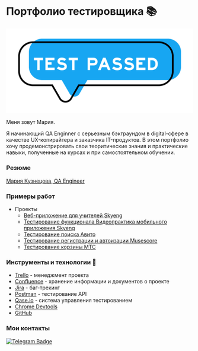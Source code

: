 # Портфолио тестировщика 📚

<div align="center">
<img src="https://github.com/storyofmarmary/storyofmarmary/blob/main/testFolder/202442620_l_normal_none.jpg" />
</div>

Меня зовут Мария. 

Я начинающий QA Enginner с серьезным бэкграундом в digital-сфере в качестве UX-копирайтера и заказчика IT-продуктов. В этом портфолио хочу продемонстрировать свои теоритические знания и практические навыки, полученные на курсах и при самостоятельном обучении.

### Резюме

[Мария Кузнецова, QA Engineer](https://spb.hh.ru/resume/9ebec43fff07e1e3070039ed1f4a7275525258)

### Примеры работ 
- Проекты
  -  [Веб-приложение для учителей Skyeng](https://github.com/storyofmarmary/Portfolio-QA/tree/main)
  -  [Тестирование функционала Видеопрактика мобильного приложения Skyeng]()
  -  [Тестирование поиска Авито](https://github.com/storyofmarmary/Avito-Poisk)
  -  [Тестирование регистрации и автоизации Musescore]()
  -  [Тестирование корзины МТС](https://docs.google.com/document/d/1SUmhdKdCnpwwMp8Wdn_p9hLvX8LE-AIxV-QGMwv3sXs/edit)

### Инструменты и технологии :wrench:

* [Trello](https://trello.com/pl/tour) - менеджмент проекта
* [Confluence](https://www.atlassian.com/software/confluence) - хранение информации и документов о проекте
* [Jira](https://www.atlassian.com/pl/software/jira) - баг-трекинг
* [Postman](https://www.postman.com/) - тестирование API 
* [Qase.io](https://app.qase.io/) - система управления тестированием 
* [Chrome Devtools](https://developer.chrome.com/docs/devtools/)
* [GitHub](https://github.com/)

### Мои контакты

[![Telegram Badge](https://img.shields.io/badge/-Telegram-0088cc?style=flat-square&logo=Telegram&logoColor=white)](https://t.me/storyofmary)

